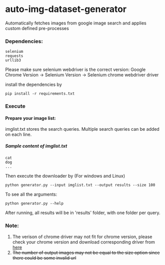 auto-img-dataset-generator
===========================

Automatically fetches images from google image search and applies custom defined pre-processes 

### Dependencies:
    selenium    
    requests
    urllib3

Please make sure selenium webdriver is the correct version:
Google Chrome Version -> Selenium Version -> Selenium chrome webdriver driver

install the dependencies by
```
pip install -r requirements.txt
```

### Execute
#### Prepare your image list:
imglist.txt stores the search queries. Multiple search queries can be added on each line.

##### Sample content of imglist.txt
    cat
    dog
    ...

Then execute the downloader by (For windows and Linux)
```
python generator.py --input imglist.txt --output results --size 100 
```

To see all the arguments:
```
python generator.py --help
```

After running, all results will be in 'results' folder, with one folder per query.

### Note:
1. The verison of chrome driver may not fit for chrome version, please check your chrome version and download corresponding driver from [here](https://sites.google.com/a/chromium.org/chromedriver/downloads)
2. ~~The number of output images may not be equal to the size option since there could be some invalid url~~
